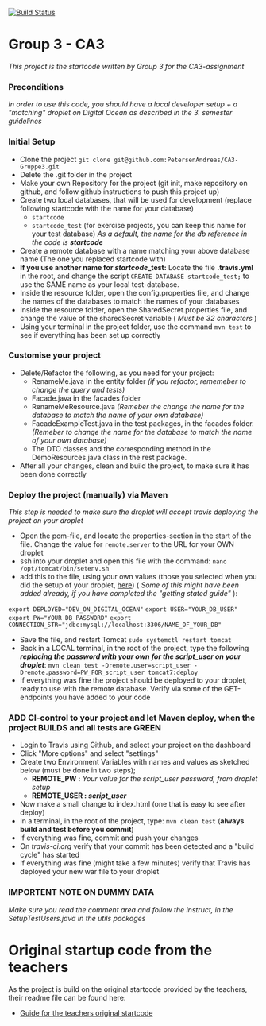 [![Build Status](https://travis-ci.com/PetersenAndreas/CA3-Gruppe3.svg?branch=master)](https://travis-ci.com/PetersenAndreas/CA3-Gruppe3)

# Group 3 - CA3
*This project is the startcode written by Group 3 for the CA3-assignment*

### Preconditions
*In order to use this code, you should have a local developer setup + a "matching" droplet on Digital Ocean as described in the 3. semester guidelines* 

### Initial Setup
 - Clone the project `git clone git@github.com:PetersenAndreas/CA3-Gruppe3.git`
 - Delete the .git folder in the project
 - Make your own Repository for the project (git init, make repository on github, and follow github instructions to push this project up)
 - Create two local databases, that will be used for development (replace following startcode with the name for your database)
   - `startcode`
   - `startcode_test` (for exercise projects, you can keep this name for your test database)
   *As a default, the name for the db reference in the code is **startcode***
 - Create a remote database with a name matching your above database name (The one you replaced startcode with)
 - **If you use another name for *startcode*_test:** Locate the file **.travis.yml** in the root, and change the script `CREATE DATABASE startcode_test;` to use the SAME name as your local test-database.
 - Inside the resource folder, open the config.properties file, and change the names of the databases to match the names of your databases
 - Inside the resource folder, open the SharedSecret.properties file, and change the value of the sharedSecret variable ( *Must be 32 characters* )
 - Using your terminal in the project folder, use the command `mvn test` to see if everything has been set up correctly
 
 ### Customise your project
 - Delete/Refactor the following, as you need for your project:
   - RenameMe.java in the entity folder *(if you refactor, rememeber to change the query and tests)*
   - Facade.java in the facades folder
   - RenameMeResource.java *(Remeber the change the name for the database to match the name of your own database)*
   - FacadeExampleTest.java in the test packages, in the facades folder. *(Remeber to change the name for the database to match the name of your own database)*
   - The DTO classes and the corresponding method in the DemoResources.java class in the rest package.
 - After all your changes, clean and build the project, to make sure it has been done correctly

### Deploy the project (manually) via Maven
*This step is needed to make sure the droplet will accept travis deploying the project on your droplet*
- Open the pom-file, and locate the properties-section in the start of the file. Change the value for `remote.server` to the URL for your OWN droplet
- ssh into your droplet and open this file with the command: `nano /opt/tomcat/bin/setenv.sh`
- add this to the file, using your own values (those you selected when you did the setup of your droplet,  [here](https://docs.google.com/document/d/1POXowHvFNSTL6C-QOlivkSnL_iF1ogsLGFRTckbBdt8/edit#heading=h.11opjunivufy))
( *Some of this might have been added already, if you have completed the "getting stated guide"* ):

`export DEPLOYED="DEV_ON_DIGITAL_OCEAN"`
`export USER="YOUR_DB_USER"`
`export PW="YOUR_DB_PASSWORD"`
`export CONNECTION_STR="jdbc:mysql://localhost:3306/NAME_OF_YOUR_DB"`

- Save the file, and restart Tomcat `sudo systemctl restart tomcat`
- Back in a LOCAL terminal, in the root of the project, type the following ***replacing the password with your own for the script_user on your droplet***:
  `mvn clean test -Dremote.user=script_user -Dremote.password=PW_FOR_script_user tomcat7:deploy`
- If everything was fine the project should be deployed to your droplet, ready to use with the remote database. Verify via some of the GET-endpoints you have added to your code

### ADD CI-control to your project and let Maven deploy, when the project BUILDS and all tests are GREEN
- Login to Travis using Github, and select your project on the dashboard
- Click "More options" and select "settings"
- Create two Environment Variables with names and values as sketched below (must be done in two steps);
   - **REMOTE_PW :** *Your value for the script_user password, from droplet setup*
   - **REMOTE_USER : *script_user***
 - Now make a small change to index.html (one that is easy to see after deploy)
 - In a terminal, in the root of the project, type: `mvn clean test` (**always build and test before you commit**)
 - If everything was fine, commit and push your changes
 - On *travis-ci.org* verify that your commit has been detected and a "build cycle" has started
 - If everything was fine (might take a few minutes) verify that Travis has deployed your new war file to your droplet

### IMPORTENT NOTE ON DUMMY DATA
 *Make sure you read the comment area and follow the instruct, in the SetupTestUsers.java in the utils packages*

# Original startup code from the teachers

As the project is build on the original startcode provided by the teachers, their readme file can be found here: 
 - [Guide for the teachers original startcode](README_teacher_startcode_guide.md)

